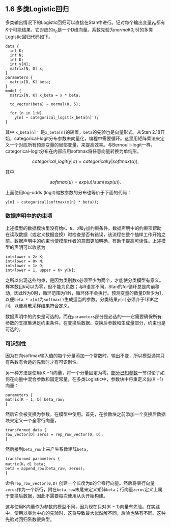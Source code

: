 ## 1.6 多类Logistic回归

多类输出情况下的Logistic回归可以直接在Stan中进行。记对每个输出变量$y_n$都有$K$个可能结果，它对应的$x_n$是一个D维向量。系数先验为$normal(0,5)$的多类Logistic回归代码如下。

```
data { 
  int K; 
  int N; 
  int D; 
  int y[N]; 
  matrix[N, D] x; 
} 
parameters { 
  matrix[D, K] beta; 
} 
model { 
  matrix[N, K] x_beta = x * beta; 
  
  to_vector(beta) ~ normal(0, 5); 
  
  for (n in 1:N) 
    y[n] ~ categorical_logit(x_beta[n]'); 
}
```

其中 `x_beta[n]' `是`x_beta[n]`的转置。`beta`的先验也是向量形式。从Stan 2.18开始，categorical-logit分布参数未向量化，编程中需要循环。这里用矩阵乘法来定义一个对应所有预测变量的局部变量，来提高效率。与Bernoulli-logit一样，categorical-logit分布在内部应用softmax将任意向量转换为单纯形，

$$categorical\_logit (y | \alpha) = categorical (y | softmax(\alpha)),$$
 
其中

$$softmax(u) = exp(u)/ sum(exp(u)).$$

上面使用log-odds (logit)缩放参数的分布也等价于下面的代码： 

```
y[n] ~ categorical(softmax(x[n] * beta));
```

### 数据声明中的约束项

上述模型的数据模块里没有给`K`、`N`、`D`和`y`加约束条件。数据声明中的约束项帮助在读取数据（或定义数据变换）时检查是否有错误，该流程在整个抽样工作开始之前。数据声明中的约束也使模型作者的意图更加明确，有助于提高可读性。上述模型的声明可以收紧为

```
int<lower = 2> K; 
int<lower = 0> N; 
int<lower = 1> D; 
int<lower = 1, upper = K> y[N]; 
```

之所以出现这些约束，是因为类别数`K`必须至少为两个，才能使分类模型有意义。样本数目`N`可以为零，但不能为负数；与R语言不同，Stan的for循环总是向前移动，因此N为0时，循环范围为1:N，循环体不会执行。预测变量的数量D至少为1，以便`beta * x[n]`为`softmax()`生成适当的参数。分类结果`y[n]`必须介于1和K之间，以便离散采样结果符合定义。

数据声明中的约束是可选的。而在`parameters`部分是必选的——它需要确保所有参数的支撑集满足约束条件。在变换后数据、变换后参数和生成量部分，约束也是可选的。

### 可识别性

因为在向softmax输入值的每个分量添加一个常数时，输出不变，所以模型通常只有系数有合适的先验时才有可识别性。 

另一种方法是使用(K −1)向量，将一个分量固定为零。[部分已知参数](https://mc-stan.org/docs/2_27/stan-users-guide/partially-known-parameters-section.html#partially-known-parameters.section)一节讨论了如何在向量中混合参数和固定常量。在多类Logistic中，参数块中将重定义出(K −1)向量：

```
parameters { 
matrix[K - 1, D] beta_raw; 
}
```

然后它会被变换为参数，在模型中使用。首先，在参数块之前添加一个变换后数据块来定义一个全零行向量，

```
transformed data { 
row_vector[D] zeros = rep_row_vector(0, D); 
}
```

然后接到`beta_row`上来产生系数矩阵`beta`，

```
transformed parameters { 
matrix[K，d] beta; 
beta = append_row(beta_raw, zeros); 
} 
```

命令`rep_row_vector(0,D)` 创建一个长度为`D`的全零行向量。然后将零行向量`zeros`作为一个新行，附在`beta_row`末尾来定义矩阵`beta`；行向量`zeros`定义上属于变换后数据，因此不需要每次使用从头开始构建。

这与使用K向量作为参数的模型不同，因为现在只对(K − 1)向量有先验。在实践中，使用以零为中心的先验时，这将导致最大似然解不同，后验也略有不同。这种先验对回归系数很典型。
